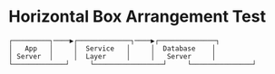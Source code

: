 # Horizontal Box Arrangement Test

```
┌─────────┐────▶┌─────────────┐────▶┌──────────────┐
│   App   │     │  Service   │     │  Database    │
│ Server  │     │  Layer     │     │   Server     │
└─────────────┘     └─────────────────┘     └───────────────┘
```